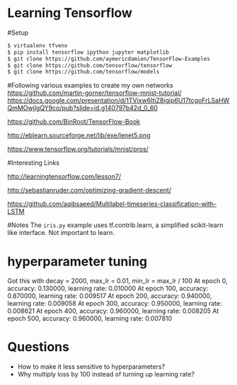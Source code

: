 Learning Tensorflow
==

#Setup

```bash
$ virtualenv tfvenv
$ pip install tensorflow ipython jupyter matplotlib
$ git clone https://github.com/aymericdamien/TensorFlow-Examples
$ git clone https://github.com/tensorflow/tensorflow
$ git clone https://github.com/tensorflow/models
```

#Following various examples to create my own networks
https://github.com/martin-gorner/tensorflow-mnist-tutorial/
https://docs.google.com/presentation/d/1TVixw6ItiZ8igjp6U17tcgoFrLSaHWQmMOwjlgQY9co/pub?slide=id.g140797b42d_0_60

https://github.com/BinRoot/TensorFlow-Book

http://eblearn.sourceforge.net/lib/exe/lenet5.png

https://www.tensorflow.org/tutorials/mnist/pros/

#Interesting Links

http://learningtensorflow.com/lesson7/

http://sebastianruder.com/optimizing-gradient-descent/

https://github.com/aqibsaeed/Multilabel-timeseries-classification-with-LSTM

#Notes
The `iris.py` example uses tf.contrib.learn, a simplified scikit-learn like interface. Not important to learn.

# hyperparameter tuning
Got this with decay = 2000, max_lr = 0.01, min_lr = max_lr / 100
At epoch 0,   accuracy: 0.130000, learning rate: 0.010000
At epoch 100, accuracy: 0.870000, learning rate: 0.009517
At epoch 200, accuracy: 0.940000, learning rate: 0.009058
At epoch 300, accuracy: 0.950000, learning rate: 0.008621
At epoch 400, accuracy: 0.960000, learning rate: 0.008205
At epoch 500, accuracy: 0.960000, learning rate: 0.007810

# Questions
- How to make it less sensitive to hyperparameters?
- Why multiply loss by 100 instead of turning up learning rate?
